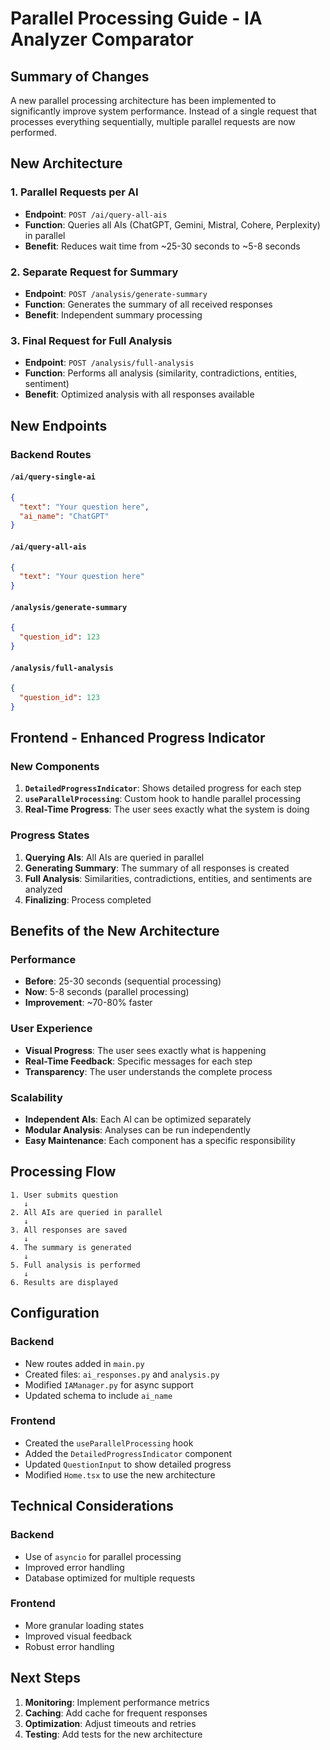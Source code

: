 # Parallel Processing Guide - IA Analyzer Comparator

## Summary of Changes

A new parallel processing architecture has been implemented to significantly improve system performance. Instead of a single request that processes everything sequentially, multiple parallel requests are now performed.

## New Architecture

### 1. Parallel Requests per AI
- **Endpoint**: `POST /ai/query-all-ais`
- **Function**: Queries all AIs (ChatGPT, Gemini, Mistral, Cohere, Perplexity) in parallel
- **Benefit**: Reduces wait time from ~25-30 seconds to ~5-8 seconds

### 2. Separate Request for Summary
- **Endpoint**: `POST /analysis/generate-summary`
- **Function**: Generates the summary of all received responses
- **Benefit**: Independent summary processing

### 3. Final Request for Full Analysis
- **Endpoint**: `POST /analysis/full-analysis`
- **Function**: Performs all analysis (similarity, contradictions, entities, sentiment)
- **Benefit**: Optimized analysis with all responses available

## New Endpoints

### Backend Routes

#### `/ai/query-single-ai`
```json
{
  "text": "Your question here",
  "ai_name": "ChatGPT"
}
```

#### `/ai/query-all-ais`
```json
{
  "text": "Your question here"
}
```

#### `/analysis/generate-summary`
```json
{
  "question_id": 123
}
```

#### `/analysis/full-analysis`
```json
{
  "question_id": 123
}
```

## Frontend - Enhanced Progress Indicator

### New Components

1. **`DetailedProgressIndicator`**: Shows detailed progress for each step
2. **`useParallelProcessing`**: Custom hook to handle parallel processing
3. **Real-Time Progress**: The user sees exactly what the system is doing

### Progress States

1. **Querying AIs**: All AIs are queried in parallel
2. **Generating Summary**: The summary of all responses is created
3. **Full Analysis**: Similarities, contradictions, entities, and sentiments are analyzed
4. **Finalizing**: Process completed

## Benefits of the New Architecture

### Performance
- **Before**: 25-30 seconds (sequential processing)
- **Now**: 5-8 seconds (parallel processing)
- **Improvement**: ~70-80% faster

### User Experience
- **Visual Progress**: The user sees exactly what is happening
- **Real-Time Feedback**: Specific messages for each step
- **Transparency**: The user understands the complete process

### Scalability
- **Independent AIs**: Each AI can be optimized separately
- **Modular Analysis**: Analyses can be run independently
- **Easy Maintenance**: Each component has a specific responsibility

## Processing Flow

```
1. User submits question
   ↓
2. All AIs are queried in parallel
   ↓
3. All responses are saved
   ↓
4. The summary is generated
   ↓
5. Full analysis is performed
   ↓
6. Results are displayed
```

## Configuration

### Backend
- New routes added in `main.py`
- Created files: `ai_responses.py` and `analysis.py`
- Modified `IAManager.py` for async support
- Updated schema to include `ai_name`

### Frontend
- Created the `useParallelProcessing` hook
- Added the `DetailedProgressIndicator` component
- Updated `QuestionInput` to show detailed progress
- Modified `Home.tsx` to use the new architecture

## Technical Considerations

### Backend
- Use of `asyncio` for parallel processing
- Improved error handling
- Database optimized for multiple requests

### Frontend
- More granular loading states
- Improved visual feedback
- Robust error handling

## Next Steps

1. **Monitoring**: Implement performance metrics
2. **Caching**: Add cache for frequent responses
3. **Optimization**: Adjust timeouts and retries
4. **Testing**: Add tests for the new architecture 